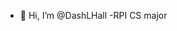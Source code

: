 - 👋 Hi, I’m @DashLHall
-RPI CS major


<!---
DashLHall/DashLHall is a ✨ special ✨ repository because its `README.md` (this file) appears on your GitHub profile.
You can click the Preview link to take a look at your changes.
--->
